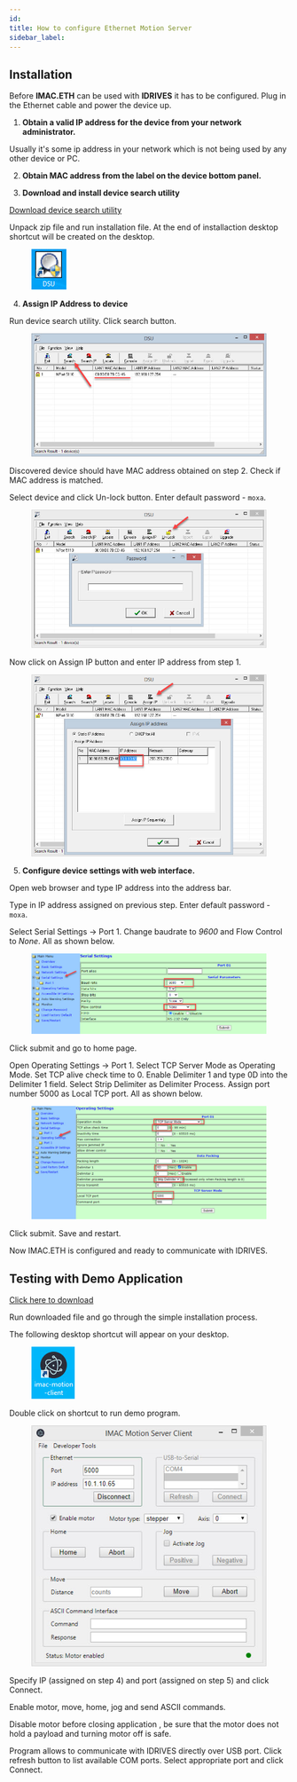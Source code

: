 ```yaml
---
id: 
title: How to configure Ethernet Motion Server
sidebar_label:
---
```


## Installation

Before **IMAC.ETH** can be used with **IDRIVES** it has to be configured. Plug in the Ethernet cable and power the device up.

1. **Obtain a valid IP address for the device from your network administrator.**

Usually it's some ip address in your network which is not being used by any other device or PC.

2. **Obtain MAC address from the label on the device bottom panel.**

3. **Download and install device search utility**

[Download device search utility](https://onedrive.live.com/download?cid=F106C188C03C5E38&resid=F106C188C03C5E38%2168229&authkey=ABzWeAkdUtFphJ4)

Unpack zip file and run installation file. At the end of installaction desktop shortcut will be created on the desktop.

<figure>
  <img src="assets/eth/dsu1.jpg" alt="DSU_SHORTCUT" />
</figure>

4. **Assign IP Address to device**

Run device search utility. Click search button.

<figure>
  <img src="assets/eth/dsu2.jpg" alt="DSU_SEARCH" />
</figure>

Discovered device should have MAC address obtained on step 2. Check if MAC address is matched.

Select device and click Un-lock button. Enter default password - `moxa`.

<figure>
  <img src="assets/eth/dsu3.jpg" alt="DSU_SEARCH" />
</figure>

Now click on Assign IP button and enter IP address from step 1.

<figure>
  <img src="assets/eth/dsu4.jpg" alt="DSU_SEARCH" />
</figure>

5. **Configure device settings with web interface.** 

Open web browser and type IP address into the address bar.

Type in IP address assigned on previous step. Enter default password - `moxa`.

Select Serial Settings -> Port 1. Change baudrate to *9600* and Flow Control to *None*. All as shown below.

<figure>
  <img src="assets/eth/dsu5.jpg" alt="DSU_SEARCH" />
</figure>

Click submit and go to home page.

Open Operating Settings -> Port 1. Select TCP Server Mode as Operating Mode. Set TCP alive check time to 0. Enable Delimiter 1 and type 0D into the Delimiter 1 field. Select Strip Delimiter as Delimiter Process. Assign port number 5000 as Local TCP port. All as shown below.

<figure>
  <img src="assets/eth/dsu6.jpg" alt="DSU_SEARCH" />
</figure>

Click submit. Save and restart.

Now IMAC.ETH is configured and ready to communicate with IDRIVES.

## Testing with Demo Application

[Click here to download](https://onedrive.live.com/download?cid=F106C188C03C5E38&resid=F106C188C03C5E38%2168225&authkey=AE1XX1_wFInIfFE)

Run downloaded file and go through the simple installation process.

The following desktop shortcut will appear on your desktop.

<figure>
  <img src="assets/eth/imac-motion-client.jpg" alt="DSU_SEARCH" />
</figure>

Double click on shortcut to run demo program.

<figure>
  <img src="assets/eth/imac-ethernet-motion-server.jpg" alt="IMAC ETHERNET MOTION SERVER" />
</figure>

Specify IP (assigned on step 4) and port (assigned on step 5) and click Connect.

Enable motor, move, home, jog and send ASCII commands.

Disable motor before closing application , be sure that the motor does not hold a payload and turning motor off is safe.

Program allows to communicate with IDRIVES directly over USB port. Click refresh button to list available COM ports. Select appropriate port and click Connect.